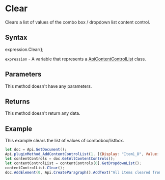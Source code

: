 # Clear

Clears a list of values of the combo box / dropdown list content control.

## Syntax

expression.Clear();

`expression` - A variable that represents a [ApiContentControlList](../ApiContentControlList.md) class.

## Parameters

This method doesn't have any parameters.

## Returns

This method doesn't return any data.

## Example

This example clears the list of values of combobox/listbox.

```javascript
let doc = Api.GetDocument();
Api.pluginMethod_AddContentControlList(1, [{Display: "Item1_D", Value: "Item1_V"}, {Display: "Item2_D", Value: "Item2_V"}], {"Id": 100, "Tag": "CC_Tag", "Lock": 3});
let contentControls = doc.GetAllContentControls();
let contentControlList = contentControls[0].GetDropdownList();
contentControlList.Clear();
doc.AddElement(0, Api.CreateParagraph().AddText("All items cleared from the list."));
```
